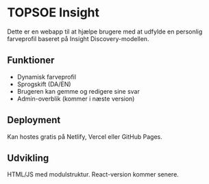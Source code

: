 # TOPSOE Insight

Dette er en webapp til at hjælpe brugere med at udfylde en personlig farveprofil baseret på Insight Discovery-modellen.

## Funktioner
- Dynamisk farveprofil
- Sprogskift (DA/EN)
- Brugeren kan gemme og redigere sine svar
- Admin-overblik (kommer i næste version)

## Deployment
Kan hostes gratis på Netlify, Vercel eller GitHub Pages.

## Udvikling
HTML/JS med modulstruktur. React-version kommer senere.
